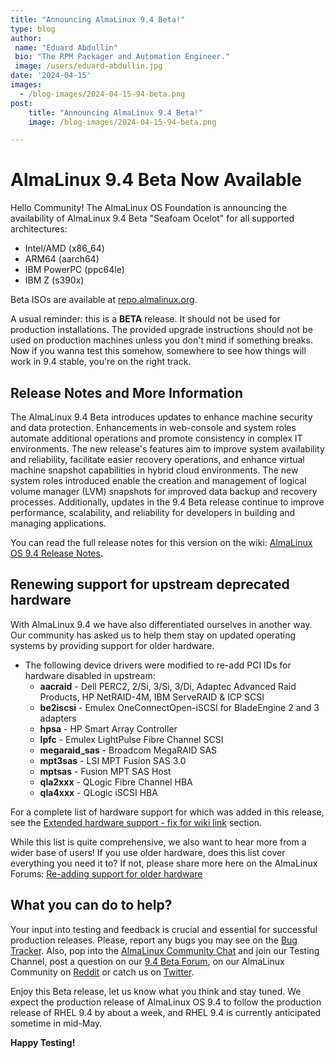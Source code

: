 ```yaml
---
title: "Announcing AlmaLinux 9.4 Beta!"
type: blog
author:
 name: "Eduard Abdullin"
 bio: "The RPM Packager and Automation Engineer."
 image: /users/eduard-abdullin.jpg
date: '2024-04-15'
images:
  - /blog-images/2024-04-15-94-beta.png
post:
    title: "Announcing AlmaLinux 9.4 Beta!"
    image: /blog-images/2024-04-15-94-beta.png

---
```


# AlmaLinux 9.4 Beta Now Available 

Hello Community! The AlmaLinux OS Foundation is announcing the availability of AlmaLinux 9.4 Beta "Seafoam Ocelot" for all supported architectures:
* Intel/AMD (x86_64)
* ARM64 (aarch64)
* IBM PowerPC (ppc64le)
* IBM Z (s390x)

Beta ISOs are available at [repo.almalinux.org](https://repo.almalinux.org/almalinux/9.4-beta/isos/). 

A usual reminder: this is a **BETA** release. It should not be used for production installations. The provided upgrade instructions should not be used on production machines unless you don't mind if something breaks. Now if you wanna test this somehow, somewhere to see how things will work in 9.4 stable, you're on the right track.

## Release Notes and More Information

The AlmaLinux 9.4 Beta introduces updates to enhance machine security and data protection. Enhancements in web-console and system roles automate additional operations and promote consistency in complex IT environments. The new release's features aim to improve system availability and reliability, facilitate easier recovery operations, and enhance virtual machine snapshot capabilities in hybrid cloud environments. The new system roles introduced enable the creation and management of logical volume manager (LVM) snapshots for improved data backup and recovery processes. Additionally, updates in the 9.4 Beta release continue to improve performance, scalability, and reliability for developers in building and managing applications.

You can read the full release notes for this version on the wiki: [AlmaLinux OS 9.4 Release Notes](https://wiki.almalinux.org/release-notes/9.4-beta.html).

## Renewing support for upstream deprecated hardware

With AlmaLinux 9.4 we have also differentiated ourselves in another way. Our community has asked us to help them stay on updated operating systems by providing support for older hardware. 

* The following device drivers were modified to re-add PCI IDs for hardware disabled in upstream:
    * **aacraid** -  Dell PERC2, 2/Si, 3/Si, 3/Di, Adaptec Advanced Raid Products, HP NetRAID-4M, IBM ServeRAID & ICP SCSI 
    * **be2iscsi** - Emulex OneConnectOpen-iSCSI for BladeEngine 2 and 3 adapters 
    * **hpsa** - HP Smart Array Controller 
    * **lpfc** - Emulex LightPulse Fibre Channel SCSI 
    * **megaraid_sas** - Broadcom MegaRAID SAS 
    * **mpt3sas** - LSI MPT Fusion SAS 3.0 
    * **mptsas** - Fusion MPT SAS Host 
    * **qla2xxx** - QLogic Fibre Channel HBA 
    * **qla4xxx** - QLogic iSCSI HBA 

For a complete list of hardware support for which was added in this release, see the  [Extended hardware support - fix for wiki link](https://wiki.almalinux.org/release-notes/9.4-beta.html#extended-hardware-support) section.
  
While this list is quite comprehensive, we also want to hear more from a wider base of users! If you use older hardware, does this list cover everything you need it to? If not, please share more here on the AlmaLinux Forums: [Re-adding support for older hardware](https://almalinux.discourse.group/t/re-adding-support-for-older-hardware/3851)

## What you can do to help?

Your input into testing and feedback is crucial and essential for successful production releases. 
Please, report any bugs you may see on the [Bug Tracker](https://bugs.almalinux.org/). Also, pop into the [AlmaLinux Community Chat](https://chat.almalinux.org) and join our Testing Channel, post a question on our [9.4 Beta Forum](https://almalinux.discourse.group/c/devel/9-4-beta/29), on our AlmaLinux Community on [Reddit](https://reddit.com/r/almalinux) or catch us on [Twitter](https://twitter.com/almalinux). 

Enjoy this Beta release, let us know what you think and stay tuned. We expect the production release of AlmaLinux OS 9.4 to follow the production release of RHEL 9.4 by about a week, and RHEL 9.4 is currently anticipated sometime in mid-May.

**Happy Testing!**
